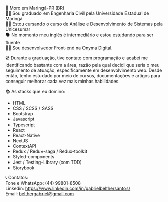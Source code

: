 🏡 Moro em Maringá-PR (BR) <br/>
👨‍🎓 Sou graduado em Engenharia Civil pela Universidade Estadual de Maringá <br/>
👨‍🎓 Estou cursando o curso de Análise e Desenvolvimento de Sistemas pela Unicesumar <br/>
🗣️ No momento meu inglês é intermediário e estou estudando para ser fluente <br/>
🧑‍💼 Sou desenvolvedor Front-end na Onyma Digital.

💿 Durante a graduação, tive contato com programação e acabei me identificando bastante com a área, razão pela qual decidi que seria o meu seguimento de atuação, especificamente em desenvolvimento web. Desde então, tenho estudado por meio de cursos, documentações e artigos para conseguir melhorar cada vez mais minhas habilidades.

📚 As stacks que eu domino:
- HTML
- CSS / SCSS / SASS
- Bootstrap
- Javascript
- Typescript
- React
- React-Native
- NextJS
- ContextAPI
- Redux / Redux-saga / Redux-toolkit
- Styled-components
- Jest / Testing-Library (com TDD)
- Storybook

📞 Contatos: <br />
Fone e WhatsApp: (44) 99801-8508 <br />
Linkedin: https://www.linkedin.com/in/gabrielbelthersantos/<br />
Email: belthergabriel@gmail.com
